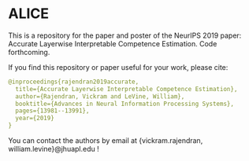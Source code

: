 # ALICE
This is a repository for the paper and poster of the NeurIPS 2019 paper: Accurate Layerwise Interpretable Competence Estimation.
Code forthcoming.

If you find this repository or paper useful for your work, please cite:
```yaml
@inproceedings{rajendran2019accurate,
  title={Accurate Layerwise Interpretable Competence Estimation},
  author={Rajendran, Vickram and LeVine, William},
  booktitle={Advances in Neural Information Processing Systems},
  pages={13981--13991},
  year={2019}
}
```

You can contact the authors by email at {vickram.rajendran, william.levine}@jhuapl.edu !
